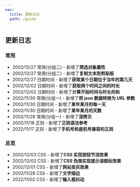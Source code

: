```yaml
---
nav:
  title: 更新日志
  path: /guide
---
```


## 更新日志

### 常用

- 2002/12/27 常用(分组二) - 新增了**筛选对象属性**
- 2002/12/27 常用(分组二) - 新增了**复制文本到剪贴板**
- 2002/12/27 日期时间 - 新增了**获取某个日期位于当年的第几天**
- 2002/12/02 日期时间 - 新增了**获取两个时间之间的时长**
- 2002/12/02 日期时间 - 新增了**计算开始时间与时长的和**
- 2002/11/30 常用(分组一) - 新增了**将 json 数据转换为 URL 参数**
- 2002/11/30 日期时间 - 新增了**某年某月的每一天**
- 2002/11/30 日期时间 - 新增了**某年某月的天数**
- 2002/11/28 常用(分组一) - 新增了**深拷贝**
- 2002/11/18 正则 - 新增了**正则语法参考**
- 2022/11/17 正则 - 新增了**手机号和座机号兼容的正则**

### 总览

- 2002/12/03 CSS - 新增了**CSS 实现按钮节流效果**
- 2002/12/02 CSS - 新增了**CSS 伪类实现提示语图标效果**
- 2002/12/01 CSS - 新增了**网站变灰效果**
- 2002/11/28 CSS - 新增了**文字描边**
- 2022/11/02 CSS - 新增了**输入框抖动**
